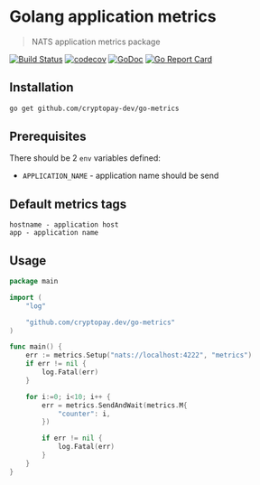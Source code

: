# Golang application metrics
> NATS application metrics package

[![Build Status](https://travis-ci.org/cryptopay-dev/go-metrics.svg?branch=master)](https://travis-ci.org/cryptopay-dev/go-metrics)
[![codecov](https://codecov.io/gh/cryptopay-dev/go-metrics/branch/master/graph/badge.svg)](https://codecov.io/gh/cryptopay-dev/go-metrics)
[![GoDoc](https://godoc.org/github.com/cryptopay-dev/go-metrics?status.svg)](https://godoc.org/github.com/cryptopay-dev/go-metrics)
[![Go Report Card](https://goreportcard.com/badge/github.com/cryptopay-dev/go-metrics)](https://goreportcard.com/report/github.com/cryptopay-dev/go-metrics)

## Installation
```bash
go get github.com/cryptopay-dev/go-metrics
```

## Prerequisites
There should be 2 `env` variables defined:
- `APPLICATION_NAME` - application name should be send

## Default metrics tags
```
hostname - application host
app - application name
```

## Usage
```go
package main

import (
    "log"

    "github.com/cryptopay.dev/go-metrics"
)

func main() {
    err := metrics.Setup("nats://localhost:4222", "metrics")
    if err != nil {
        log.Fatal(err)
    }

    for i:=0; i<10; i++ {
        err = metrics.SendAndWait(metrics.M{
            "counter": i,
        })

        if err != nil {
            log.Fatal(err)
        }
    }
}
```